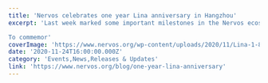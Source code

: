 ```yaml
---
title: 'Nervos celebrates one year Lina anniversary in Hangzhou'
excerpt: 'Last week marked some important milestones in the Nervos ecosystem with the launch of the Simple User Defined Token (SUDT) standard, COFFEE token, and — of course — Lina’s first birthday.

To commemor'
coverImage: 'https://www.nervos.org/wp-content/uploads/2020/11/Lina-1-810x455.jpg'
date: '2020-11-24T16:00:00.000Z'
category: 'Events,News,Releases & Updates'
link: 'https://www.nervos.org/blog/one-year-lina-anniversary'
---
```


